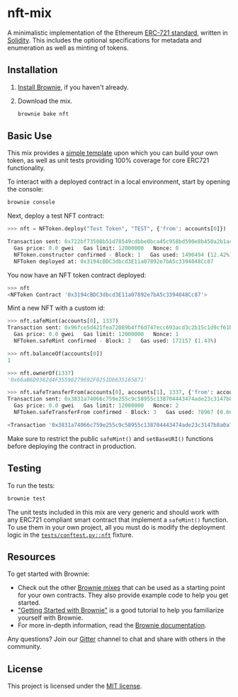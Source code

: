 # nft-mix

A minimalistic implementation of the Ethereum [ERC-721 standard](https://eips.ethereum.org/EIPS/eip-721), written in [Solidity](https://github.com/ethereum/solidity).
This includes the optional specifications for metadata and enumeration as well as minting of tokens.

## Installation

1. [Install Brownie](https://eth-brownie.readthedocs.io/en/stable/install.html), if you haven't already.

2. Download the mix.

    ```bash
    brownie bake nft
    ```

## Basic Use

This mix provides a [simple template](contracts/NFToken.sol) upon which you can build your own token, as well as unit tests providing 100% coverage for core ERC721 functionality.

To interact with a deployed contract in a local environment, start by opening the console:

```bash
brownie console
```

Next, deploy a test NFT contract:

```python
>>> nft = NFToken.deploy("Test Token", "TEST", {'from': accounts[0]})

Transaction sent: 0x722bf73508b51d78549cdbbe0bca45c958bd590e8b450a2b1a465a63be921d9e
  Gas price: 0.0 gwei   Gas limit: 12000000   Nonce: 0
  NFToken.constructor confirmed - Block: 1   Gas used: 1490494 (12.42%)
  NFToken deployed at: 0x3194cBDC3dbcd3E11a07892e7bA5c3394048Cc87
```

You now have an NFT token contract deployed:

```python
>>> nft
<NFToken Contract '0x3194cBDC3dbcd3E11a07892e7bA5c3394048Cc87'>
```

Mint a new NFT with a custom id:
```python
>>> nft.safeMint(accounts[0], 1337)
Transaction sent: 0x96fce5d421fea72089b4ff6d747ecc693acd3c2b15c1d9cf61bb41adc58c6a94
  Gas price: 0.0 gwei   Gas limit: 12000000   Nonce: 1
  NFToken.safeMint confirmed - Block: 2   Gas used: 172157 (1.43%)

>>> nft.balanceOf(accounts[0])
1

>>> nft.ownerOf(1337)
'0x66aB6D9362d4F35596279692F0251Db635165871'

>>> nft.safeTransferFrom(accounts[0], accounts[1], 1337, {'from': accounts[0]})
Transaction sent: 0x3831a74066c759e255c9c58955c138704443474ade23c3147b8a0a77bc06e1b0
  Gas price: 0.0 gwei   Gas limit: 12000000   Nonce: 2
  NFToken.safeTransferFrom confirmed - Block: 3   Gas used: 78967 (0.66%)

<Transaction '0x3831a74066c759e255c9c58955c138704443474ade23c3147b8a0a77bc06e1b0'>
```

Make sure to restrict the public `safeMint()` and `setBaseURI()` functions before deploying the contract in production.

## Testing

To run the tests:

```bash
brownie test
```

The unit tests included in this mix are very generic and should work with any ERC721 compliant smart contract that implement a `safeMint()` function. To use them in your own project, all you must do is modify the deployment logic in the [`tests/conftest.py::nft`](tests/conftest.py) fixture.

## Resources

To get started with Brownie:

* Check out the other [Brownie mixes](https://github.com/brownie-mix/) that can be used as a starting point for your own contracts. They also provide example code to help you get started.
* ["Getting Started with Brownie"](https://medium.com/@iamdefinitelyahuman/getting-started-with-brownie-part-1-9b2181f4cb99) is a good tutorial to help you familiarize yourself with Brownie.
* For more in-depth information, read the [Brownie documentation](https://eth-brownie.readthedocs.io/en/stable/).


Any questions? Join our [Gitter](https://gitter.im/eth-brownie/community) channel to chat and share with others in the community.

## License

This project is licensed under the [MIT license](LICENSE).
